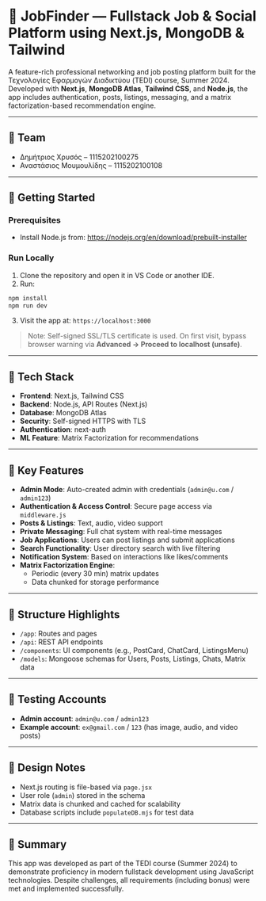 # 💼 JobFinder — Fullstack Job & Social Platform using Next.js, MongoDB & Tailwind

A feature-rich professional networking and job posting platform built for the Τεχνολογίες Εφαρμογών Διαδικτύου (TEDI) course, Summer 2024. Developed with **Next.js**, **MongoDB Atlas**, **Tailwind CSS**, and **Node.js**, the app includes authentication, posts, listings, messaging, and a matrix factorization-based recommendation engine.

---

## 👥 Team

- Δημήτριος Χρυσός – 1115202100275  
- Αναστάσιος Μουμουλίδης – 1115202100108

---

## 🚀 Getting Started

### Prerequisites

- Install Node.js from: https://nodejs.org/en/download/prebuilt-installer

### Run Locally

1. Clone the repository and open it in VS Code or another IDE.
2. Run:
```bash
npm install
npm run dev
```
3. Visit the app at: `https://localhost:3000`

> Note: Self-signed SSL/TLS certificate is used. On first visit, bypass browser warning via **Advanced → Proceed to localhost (unsafe)**.

---

## 🧱 Tech Stack

- **Frontend**: Next.js, Tailwind CSS
- **Backend**: Node.js, API Routes (Next.js)
- **Database**: MongoDB Atlas
- **Security**: Self-signed HTTPS with TLS
- **Authentication**: next-auth
- **ML Feature**: Matrix Factorization for recommendations

---

## 🧠 Key Features

- **Admin Mode**: Auto-created admin with credentials (`admin@u.com` / `admin123`)
- **Authentication & Access Control**: Secure page access via `middleware.js`
- **Posts & Listings**: Text, audio, video support
- **Private Messaging**: Full chat system with real-time messages
- **Job Applications**: Users can post listings and submit applications
- **Search Functionality**: User directory search with live filtering
- **Notification System**: Based on interactions like likes/comments
- **Matrix Factorization Engine**:
  - Periodic (every 30 min) matrix updates
  - Data chunked for storage performance

---

## 📁 Structure Highlights

- `/app`: Routes and pages
- `/api`: REST API endpoints
- `/components`: UI components (e.g., PostCard, ChatCard, ListingsMenu)
- `/models`: Mongoose schemas for Users, Posts, Listings, Chats, Matrix data

---

## 🧪 Testing Accounts

- **Admin account**: `admin@u.com` / `admin123`
- **Example account**: `ex@gmail.com` / `123` (has image, audio, and video posts)

---

## 🎯 Design Notes

- Next.js routing is file-based via `page.jsx`
- User role (`admin`) stored in the schema
- Matrix data is chunked and cached for scalability
- Database scripts include `populateDB.mjs` for test data

---

## 📜 Summary

This app was developed as part of the TEDI course (Summer 2024) to demonstrate proficiency in modern fullstack development using JavaScript technologies. Despite challenges, all requirements (including bonus) were met and implemented successfully.
